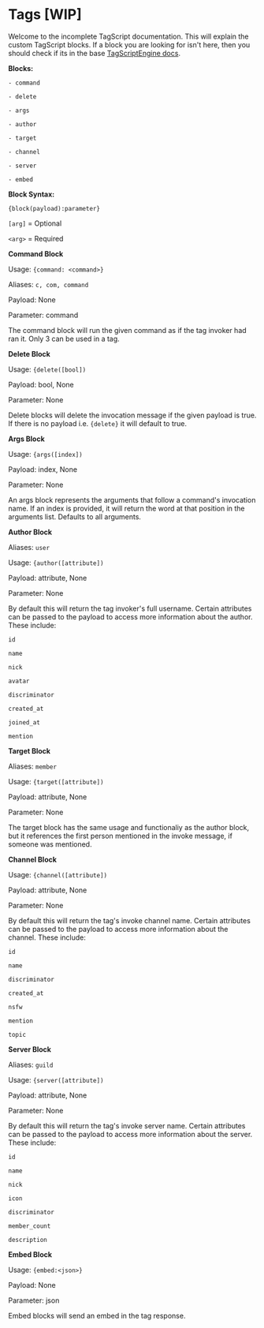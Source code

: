 # Tags [WIP]

Welcome to the incomplete TagScript documentation. This will explain the custom TagScript blocks. If a block you are looking for isn't here, then you should check if its in the base [TagScriptEngine docs](https://github.com/JonSnowbd/TagScript).

**Blocks:**

    - command
    
    - delete
    
    - args
    
    - author

    - target

    - channel

    - server

    - embed

**Block Syntax:**

`{block(payload):parameter}`

`[arg]` = Optional

`<arg>` = Required


**Command Block**

Usage: `{command: <command>}`

Aliases: `c, com, command`

Payload: None

Parameter: command

The command block will run the given command as if the tag invoker had ran it. Only 3 can be used in a tag.


**Delete Block**

Usage: `{delete([bool])`

Payload: bool, None

Parameter: None

Delete blocks will delete the invocation message if the given payload is true. If there is no payload i.e. `{delete}` it will default to true.


**Args Block**

Usage: `{args([index])`

Payload: index, None

Parameter: None

An args block represents the arguments that follow a command's invocation name. If an index is provided, it will return the word at that position in the arguments list. Defaults to all arguments.


**Author Block**

Aliases: `user`

Usage: `{author([attribute])`

Payload: attribute, None

Parameter: None

By default this will return the tag invoker's full username. Certain attributes can be passed to the payload to access more information about the author. These include:

```
id

name

nick

avatar

discriminator

created_at

joined_at

mention
```


**Target Block**

Aliases: `member`

Usage: `{target([attribute])`

Payload: attribute, None

Parameter: None

The target block has the same usage and functionaliy as the author block, but it references the first person mentioned in the invoke message, if someone was mentioned.


**Channel Block**

Usage: `{channel([attribute])`

Payload: attribute, None

Parameter: None

By default this will return the tag's invoke channel name. Certain attributes can be passed to the payload to access more information about the channel. These include:

```
id

name

discriminator

created_at

nsfw

mention

topic
```


**Server Block**

Aliases: `guild`

Usage: `{server([attribute])`

Payload: attribute, None

Parameter: None

By default this will return the tag's invoke server name. Certain attributes can be passed to the payload to access more information about the server. These include:

```
id

name

nick

icon

discriminator

member_count

description
```

**Embed Block**

Usage: `{embed:<json>}`

Payload: None

Parameter: json

Embed blocks will send an embed in the tag response.
